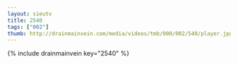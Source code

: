 ```yaml
--- 
layout: sieutv
title: 2540
tags: ["002"]
thumb: http://drainmainvein.com/media/videos/tmb/000/002/540/player.jpg
---
```

{% include drainmainvein key="2540" %} 
